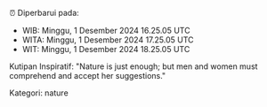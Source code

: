 ⏰ Diperbarui pada:
- WIB: Minggu, 1 Desember 2024 16.25.05 UTC
- WITA: Minggu, 1 Desember 2024 17.25.05 UTC
- WIT: Minggu, 1 Desember 2024 18.25.05 UTC

Kutipan Inspiratif:
"Nature is just enough; but men and women must comprehend and accept her suggestions."


Kategori: nature

